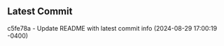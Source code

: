 
## Latest Commit
c5fe78a - Update README with latest commit info (2024-08-29 17:00:19 -0400) <Yunxi-Zhou>
